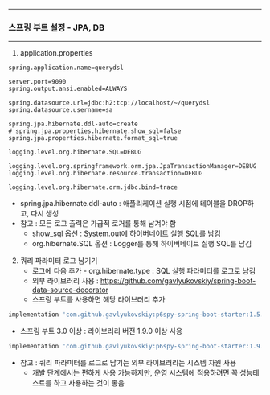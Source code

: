 -----
### 스프링 부트 설정 - JPA, DB
-----
1. application.properties
```properties
spring.application.name=querydsl

server.port=9090
spring.output.ansi.enabled=ALWAYS

spring.datasource.url=jdbc:h2:tcp://localhost/~/querydsl
spring.datasource.username=sa

spring.jpa.hibernate.ddl-auto=create
# spring.jpa.properties.hibernate.show_sql=false
spring.jpa.properties.hibernate.format_sql=true

logging.level.org.hibernate.SQL=DEBUG

logging.level.org.springframework.orm.jpa.JpaTransactionManager=DEBUG
logging.level.org.hibernate.resource.transaction=DEBUG

logging.level.org.hibernate.orm.jdbc.bind=trace
```

  - spring.jpa.hibernate.ddl-auto : 애플리케이션 실행 시점에 테이블을 DROP하고, 다시 생성
  - 참고 : 모든 로그 출력은 가급적 로거를 통해 남겨야 함
    + show_sql 옵션 : System.out에 하이버네이트 실행 SQL를 남김
    + org.hibernate.SQL 옵션 : Logger를 통해 하이버네이트 실행 SQL를 남김

2. 쿼리 파라미터 로그 남기기
   - 로그에 다음 추가 - org.hibernate.type : SQL 실행 파라미터를 로그로 남김
   - 외부 라이브러리 사용 : https://github.com/gavlyukovskiy/spring-boot-data-source-decorator
   - 스프링 부트를 사용하면 해당 라이브러리 추가
```gradle
implementation 'com.github.gavlyukovskiy:p6spy-spring-boot-starter:1.5.8'
```
  - 스프링 부트 3.0 이상 : 라이브러리 버전 1.9.0 이상 사용
```gradle
implementation 'com.github.gavlyukovskiy:p6spy-spring-boot-starter:1.9.0'
```

  - 참고 : 쿼리 파라미터를 로그로 남기는 외부 라이브러리는 시스템 자원 사용
    + 개발 단계에서는 편하게 사용 가능하지만, 운영 시스템에 적용하려면 꼭 성능테스트를 하고 사용하는 것이 좋음
